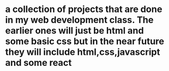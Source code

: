 # a collection of projects that are done in my web development class. The earlier ones will just be html and some basic css but in the near future they will include html,css,javascript and some react
